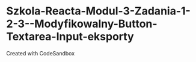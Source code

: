 # Szkola-Reacta-Modul-3-Zadania-1-2-3--Modyfikowalny-Button-Textarea-Input-eksporty
Created with CodeSandbox

